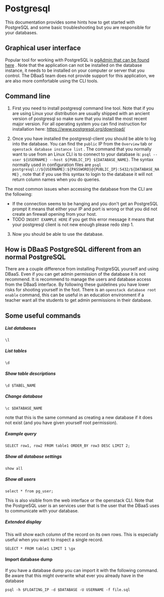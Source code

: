 # Postgresql

This documentation provides some hints how to get started with PostgreSQL and some basic troubleshooting but you are responsible for your databases.

## Graphical user interface
Popular tool for working with PostgreSQL is [pgAdmin that can be found here](https://www.pgadmin.org/) . Note that the application can not be installed on the database instance, it needs to be installed on your computer or server that you control. The DBaaS team does not provide support for this application, we are also more comfortable using the CLI tools.

## Command line
1. First you need to install postgresql command line tool. Note that if you are using Linux your distribution are usually shipped with an ancient version of postgresql so make sure that you install the most recent major version. For all operating system you can find instruction for installation here: https://www.postgresql.org/download/ 

2. Once you have installed the postgresql-client you should be able to log into the database. You can find the `public` IP from the `Overview` tab or `openstack database instance list` . The command that you normally want to use from an Linux CLI is to connect to your database is: `psql --user ${USERNAME} --host ${PUBLIC_IP} ${DATABASE_NAME}`. The syntax normally used in configuration files are `psql postgresql://${USERNAME}:${PASSWORD}@{PUBLIC_IP}:5432/${DATABASE_NAME}` , note that if you use this syntax to login to the database it will not return column names when you do queries. 

The most common issues when accessing the database from the CLI are the following:

* If the connection seems to be hanging and you don't get an PostgreSQL prompt it means that either your IP and port is wrong or that you did not create an firewall opening from your host.
* TODO `INSERT EXAMPLE HERE` if you get this error message it means that your postgresql client is not new enough please redo step 1.

3. Now you should be able to use the database.

## How is DBaaS PostgreSQL different from an normal PostgreSQL
There are a couple difference from installing PostgreSQL yourself and using DBaaS. Even if you can get admin permission of the database it is not recommend. It is recommend to manage the users and database access from the DBaaS interface. By following these guidelines you have lower risks for shooting yourself in the foot. There is an `openstack database root enable` command, this can be useful in an education environment if a teacher want all the students to get admin permissions in their database.

## Some useful commands

##### List databases

    \l

##### List tables

    \d 

##### Show table descriptions

    \d $TABEL_NAME

##### Change database

    \c $DATABASE_NAME

note that this is the same command as creating a new database if it does not exist (and you have given yourself root permission).

##### Example query

    SELECT row1, row2 FROM table1 ORDER_BY row3 DESC LIMIT 2;

##### Show all database settings

    show all

##### Show all users 

    select * from pg_user;

This is also visible from the web interface or the openstack CLI. Note that the PostgreSQL user is an services user that is the user that the DBaaS uses to communicate with your database.

##### Extended display

This will show each column of the record on its own rows. This is especially useful when you want to inspect a single record.

    SELECT * FROM table1 LIMIT 1 \gx

#### Import database dump

If you have a database dump you can import it with the following command. Be aware that this might overwrite what ever you already have in the database

    psql -h $FLOATING_IP -d $DATABASE -U USERNAME -f file.sql
